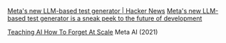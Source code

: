 
[Meta's new LLM-based test generator | Hacker News](https://news.ycombinator.com/item?id=39486717)
[Meta's new LLM-based test generator is a sneak peek to the future of development](https://read.engineerscodex.com/p/metas-new-llm-based-test-generator)

[Teaching AI How To Forget At Scale](https://ai.facebook.com/blog/teaching-ai-how-to-forget-at-scale/)
Meta AI (2021)
